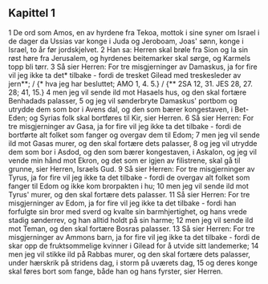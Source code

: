 ## Kapittel 1

1 De ord som Amos, en av hyrdene fra Tekoa, mottok i sine syner om Israel i de dager da Ussias var konge i Juda og Jeroboam, Joas' sønn, konge i Israel, to år før jordskjelvet.
2 Han sa: Herren skal brøle fra Sion og la sin røst høre fra Jerusalem, og hyrdenes beitemarker skal sørge, og Karmels topp bli tørr.
3 Så sier Herren: For tre misgjerninger av Damaskus, ja for fire vil jeg ikke ta det* tilbake - fordi de tresket Gilead med treskesleder av jern**; / {* hva jeg har besluttet; AMO 1, 4. 5.} / {** 2SA 12, 31. JES 28, 27. 28; 41, 15.}
4 men jeg vil sende ild mot Hasaels hus, og den skal fortære Benhadads palasser,
5 og jeg vil sønderbryte Damaskus' portbom og utrydde dem som bor i Avens dal, og den som bærer kongestaven, i Bet-Eden; og Syrias folk skal bortføres til Kir, sier Herren.
6 Så sier Herren: For tre misgjerninger av Gasa, ja for fire vil jeg ikke ta det tilbake - fordi de bortførte alt folket som fanger og overgav dem til Edom;
7 men jeg vil sende ild mot Gasas murer, og den skal fortære dets palasser,
8 og jeg vil utrydde dem som bor i Asdod, og den som bærer kongestaven, i Askalon, og jeg vil vende min hånd mot Ekron, og det som er igjen av filistrene, skal gå til grunne, sier Herren, Israels Gud.
9 Så sier Herren: For tre misgjerninger av Tyrus, ja for fire vil jeg ikke ta det tilbake - fordi de overgav alt folket som fanger til Edom og ikke kom brorpakten i hu;
10 men jeg vil sende ild mot Tyrus' murer, og den skal fortære dets palasser.
11 Så sier Herren: For tre misgjerninger av Edom, ja for fire vil jeg ikke ta det tilbake - fordi han forfulgte sin bror med sverd og kvalte sin barmhjertighet, og hans vrede stadig sønderrev, og han alltid holdt på sin harme;
12 men jeg vil sende ild mot Teman, og den skal fortære Bosras palasser.
13 Så sier Herren: For tre misgjerninger av Ammons barn, ja for fire vil jeg ikke ta det tilbake - fordi de skar opp de fruktsommelige kvinner i Gilead for å utvide sitt landemerke;
14 men jeg vil stikke ild på Rabbas murer, og den skal fortære dets palasser, under hærskrik på stridens dag, i storm på uværets dag,
15 og deres konge skal føres bort som fange, både han og hans fyrster, sier Herren.
